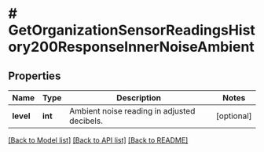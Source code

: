 # # GetOrganizationSensorReadingsHistory200ResponseInnerNoiseAmbient

## Properties

Name | Type | Description | Notes
------------ | ------------- | ------------- | -------------
**level** | **int** | Ambient noise reading in adjusted decibels. | [optional]

[[Back to Model list]](../../README.md#models) [[Back to API list]](../../README.md#endpoints) [[Back to README]](../../README.md)
